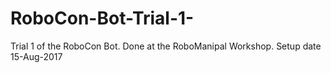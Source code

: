 # RoboCon-Bot-Trial-1-
Trial 1 of the RoboCon Bot. Done at the RoboManipal Workshop. Setup date 15-Aug-2017
